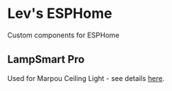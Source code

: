# Lev's ESPHome
Custom components for ESPHome

## LampSmart Pro
Used for Marpou Ceiling Light - see details [here](components/lampsmart_pro_light/README.md).
